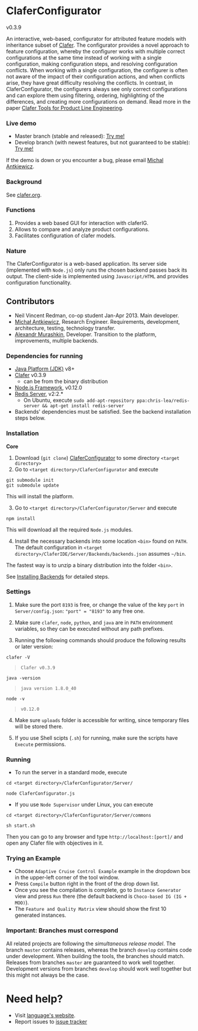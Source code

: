 ClaferConfigurator
==================

v0.3.9

An interactive, web-based, configurator for attributed feature models with inheritance subset of [Clafer](http://clafer.org).
The configurator provides a novel approach to feature configuration, whereby the configurer works with multiple correct configurations at the same time instead of working with a single configuration, making configuration steps, and resolving configuration conflicts.
When working with a single configuration, the configurer is often not aware of the impact of their configuration actions, and when conflicts arise, they have great difficulty resolving the conflicts.
In contrast, in ClaferConfigurator, the configurers always see only correct configurations and can explore them using filtering, ordering, highlighting of the differences, and creating more configurations on demand.
Read more in the paper [Clafer Tools for Product Line Engineering](http://gsd.uwaterloo.ca/publications/view/519).

### Live demo

* Master branch (stable and released): [Try me!](http://t3-necsis.cs.uwaterloo.ca:8093/)
* Develop branch (with newest features, but not guaranteed to be stable): [Try me!](http://t3-necsis.cs.uwaterloo.ca:8193/)

If the demo is down or you encounter a bug, please email [Michal Antkiewicz](mailto:mantkiew@gsd.uwaterloo.ca).

### Background

See [clafer.org](http://clafer.org).

### Functions

1. Provides a web based GUI for interaction with claferIG.
2. Allows to compare and analyze product configurations.
3. Facilitates configuration of clafer models.

### Nature

The ClaferConfigurator is a web-based application. Its server side (implemented with `Node.js`) only runs the chosen backend passes back its output.
The client-side is implemented using `Javascript/HTML` and provides configuration functionality.

Contributors
------------

* Neil Vincent Redman, co-op student Jan-Apr 2013. Main developer.
* [Michał Antkiewicz](http://gsd.uwaterloo.ca/mantkiew), Research Engineer. Requirements, development, architecture, testing, technology transfer.
* [Alexandr Murashkin](http://gsd.uwaterloo.ca/amurashk), Developer. Transition to the platform, improvements, multiple backends.

### Dependencies for running

* [Java Platform (JDK)](http://www.oracle.com/technetwork/java/javase/downloads/index.html) v8+
* [Clafer](https://github.com/gsdlab/clafer) v0.3.9
  * can be from the binary distribution
* [Node.js Framework](http://nodejs.org/download/), v0.12.0
* [Redis Server](https://launchpad.net/~chris-lea/+archive/ubuntu/redis-server), v2:2.*
  * On Ubuntu, execute `sudo add-apt-repository ppa:chris-lea/redis-server && apt-get install redis-server`
* Backends' dependencies must be satisfied. See the backend installation steps below.

### Installation

**Core**

1. Download (`git clone`) [ClaferConfigurator](https://github.com/gsdlab/ClaferConfigurator) to some directory `<target directory>`
2. Go to `<target directory>/ClaferConfigurator` and execute

```
git submodule init
git submodule update
```

This will install the platform.

3. Go to `<target directory>/ClaferConfigurator/Server` and execute

 `npm install`

This will download all the required `Node.js` modules.

4. Install the necessary backends into some location `<bin>` found on `PATH`. The default configuration in `<target directory>/ClaferIDE/Server/Backends/backends.json` assumes `~/bin`.

The fastest way is to unzip a binary distribution into the folder `<bin>`.

See [Installing Backends](https://github.com/gsdlab/ClaferToolsUICommonPlatform#backends) for detailed steps.

### Settings

1. Make sure the port `8193` is free, or change the value of the key `port` in `Server/config.json`:
`"port" = "8193"` to any free one.

2. Make sure `clafer`, `node`, `python`, and `java` are in `PATH` environment variables, so they can be executed without any path prefixes.

3. Running the following commands should produce the following results or later version:

`clafer -V`

> `Clafer v0.3.9`

`java -version`

> `java version 1.8.0_40`

`node -v`

> `v0.12.0`

4. Make sure `uploads` folder is accessible for writing, since temporary files will be stored there.

5. If you use Shell scipts (`.sh`) for running, make sure the scripts have `Execute` permissions.

### Running

* To run the server in a standard mode, execute

`cd <target directory>/ClaferConfigurator/Server/`

`node ClaferConfigurator.js`

* If you use `Node Supervisor` under Linux, you can execute

`cd <target directory>/ClaferConfigurator/Server/commons`

`sh start.sh`

Then you can go to any browser and type `http://localhost:[port]/` and open any Clafer file with objectives in it.

### Trying an Example

* Choose `Adaptive Cruise Control Example` example in the dropdown box in the upper-left corner of the tool window.
* Press `Compile` button right in the front of the drop down list.
* Once you see the compilation is complete, go to `Instance Generator` view and press `Run` there (the default backend is `Choco-based IG (IG + MOO)`).
* The `Feature and Quality Matrix` view should show the first 10 generated instances.

### Important: Branches must correspond

All related projects are following the *simultaneous release model*.
The branch `master` contains releases, whereas the branch `develop` contains code under development.
When building the tools, the branches should match.
Releases from branches `master` are guaranteed to work well together.
Development versions from branches `develop` should work well together but this might not always be the case.

Need help?
==========

* Visit [language's website](http://clafer.org).
* Report issues to [issue tracker](https://github.com/gsdlab/ClaferConfigurator/issues)
